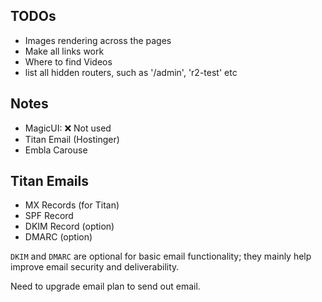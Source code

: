 ## TODOs

- Images rendering across the pages
- Make all links work
- Where to find Videos
- list all hidden routers, such as '/admin', 'r2-test' etc

## Notes

- MagicUI: ❌ Not used
- Titan Email (Hostinger)
- Embla Carouse

## Titan Emails

- MX Records (for Titan)
- SPF Record
- DKIM Record (option)
- DMARC (option)

`DKIM` and `DMARC` are optional for basic email functionality; they mainly help improve email security and deliverability.

Need to upgrade email plan to send out email.
